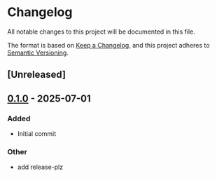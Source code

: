 # Changelog

All notable changes to this project will be documented in this file.

The format is based on [Keep a Changelog](https://keepachangelog.com/en/1.0.0/),
and this project adheres to [Semantic Versioning](https://semver.org/spec/v2.0.0.html).

## [Unreleased]

## [0.1.0](https://github.com/DanNixon/koishi/releases/tag/v0.1.0) - 2025-07-01

### Added

- Initial commit

### Other

- add release-plz
